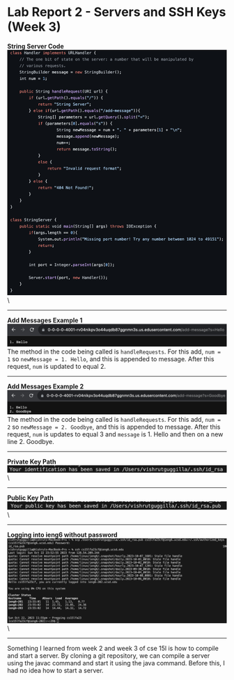 # Lab Report 2 - Servers and SSH Keys (Week 3)
**String Server Code**  \
![Image](StringServerCode.png)  \

---

**Add Messages Example 1** \
![Image](AddMessage1.png)  \
The method in the code being called is `handleRequests`. For this add, `num = 1` so `newMessage = 1. Hello`, and this is appended to message. After this request, `num` is updated to equal 2. 

---

**Add Messages Example 2** \
![Image](AddMessage2.png)  \
The method in the code being called is `handleRequests`. For this add, `num = 2` so `newMessage = 2. Goodbye`, and this is appended to message. After this request, `num` is updates to equal 3 and `message` is 1. Hello and then on a new line 2. Goodbye.

---

**Private Key Path** \
![Image](PrivateKey.png)  \

---

**Public Key Path** \
![Image](PublicKey.png)  \

---

**Logging into ieng6 without password** \
![Image](LoginNoPw.png)  \

---

Something I learned from week 2 and week 3 of cse 15l is how to compile and start a server. By cloning a git repository, we can compile a server using the javac command and start it using the java command. Before this, I had no idea how to start a server.
